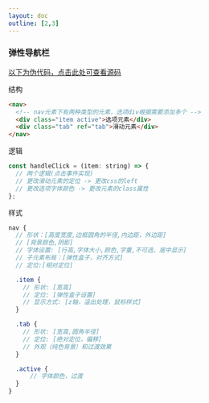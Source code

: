 ```yaml
---
layout: doc
outline: [2,3]
---
```

<script lang="ts" setup>
import NavigationBar1 from "../.vitepress/components/NavigationBar1.vue"
</script>


### 弹性导航栏

<NavigationBar1/>

[以下为伪代码，点击此处可查看源码](https://github.com/fcbyk/docs/blob/main/docs/.vitepress/components/NavigationBar1.vue)

结构

```html
<nav>
  <!-- nav元素下有两种类型的元素，选项div根据需要添加多个 -->
  <div class="item active">选项元素</div>
  <div class="tab" ref="tab">滑动元素</div>
</nav>
```

逻辑

```javascript
const handleClick = (item: string) => {
  // 两个逻辑(点击事件实现)
  // 更改滑动元素的定位 -> 更改css的left
  // 更改选项字体颜色 -> 更改元素的class属性
};
```

样式

```scss
nav {
  // 形状：[高度宽度,边框圆角的半径,内边距，外边距]
  // [背景颜色,阴影]
  // 字体设置: [行高,字体大小,颜色,字重,不可选，居中显示]
  // 子元素布局：[弹性盒子，对齐方式]
  // 定位:[相对定位]

  .item {
    // 形状: [宽高]
    // 定位: [弹性盒子设置]
    // 显示方式: [z轴，溢出处理，鼠标样式]
  }

  .tab {
    // 形状: [宽高,圆角半径]
    // 定位: [绝对定位，偏移]
    // 外观（纯色背景）和过渡效果
  }

  .active {
      // 字体颜色，过渡
  }
}
```

